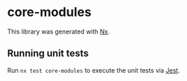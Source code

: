 # core-modules

This library was generated with [Nx](https://nx.dev).

## Running unit tests

Run `nx test core-modules` to execute the unit tests via [Jest](https://jestjs.io).
